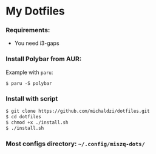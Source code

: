 # My Dotfiles

### Requirements:
- You need i3-gaps

### Install Polybar from AUR:
Example with `paru`:
```
$ paru -S polybar
```

### Install with script
```bash
$ git clone https://github.com/michaldzi/dotfiles.git
$ cd dotfiles
$ chmod +x ./install.sh
$ ./install.sh
```

### Most configs directory: `~/.config/miszq-dots/`
